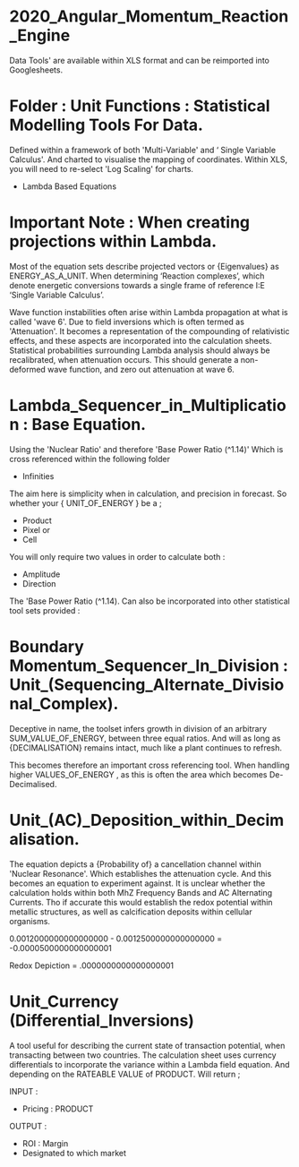 # 2020_Angular_Momentum_Reaction_Engine 

Data Tools' are available within XLS format and can be reimported into Googlesheets. 

# Folder : Unit Functions : Statistical Modelling Tools For Data.

Defined within a framework of both 'Multi-Variable' and ‘ Single Variable Calculus'. 
And charted to visualise the mapping of coordinates. Within XLS, you will need to re-select 'Log Scaling' for charts. 

* Lambda Based Equations

# Important Note : When creating projections within Lambda.

Most of the equation sets describe projected vectors or {Eigenvalues} as ENERGY_AS_A_UNIT. When determining ‘Reaction complexes’, which denote energetic conversions towards a single frame of reference I:E ‘Single Variable Calculus’.

Wave function instabilities often arise within Lambda propagation at what is called 'wave 6'. Due to field inversions which is often termed as 'Attenuation'.  It becomes a representation of the compounding of relativistic effects, and these aspects are incorporated into the calculation sheets. Statistical probabilities surrounding Lambda analysis should always be recalibrated, when attenuation occurs. This should generate a non-deformed wave function, and zero out attenuation at wave 6.


# Lambda_Sequencer_in_Multiplication : Base Equation.

Using the 'Nuclear Ratio' and therefore 'Base Power Ratio (^1.14)' 
Which is cross referenced within the following folder 

* Infinities 

The aim here is simplicity when in calculation, and precision in forecast. 
So whether your { UNIT_OF_ENERGY } be a ;

* Product
* Pixel or
* Cell

You will only require two values in order to calculate both :

* Amplitude
* Direction 

The 'Base Power Ratio (^1.14). Can also be incorporated into other statistical tool sets provided :


# Boundary Momentum_Sequencer_In_Division : Unit_(Sequencing_Alternate_Divisional_Complex).

Deceptive in name, the toolset infers growth in division of an arbitrary SUM_VALUE_OF_ENERGY, 
between three equal ratios. And will as long as {DECIMALISATION} remains intact, much like a plant continues to refresh. 

This becomes therefore an important cross referencing tool. 
When handling higher VALUES_OF_ENERGY , as this is often the area which becomes De-Decimalised.

# Unit_(AC)_Deposition_within_Decimalisation.

The equation depicts a {Probability of} a cancellation channel within 'Nuclear Resonance'. Which establishes the attenuation cycle. And this becomes an equation to experiment against. It is unclear whether the calculation holds within both MhZ Frequency Bands and AC Alternating Currents. Tho if accurate this would establish the redox potential within metallic structures, as well as calcification deposits within cellular organisms. 

0.0012000000000000000 - 0.0012500000000000000 = -0.0000500000000000001

Redox Depiction = .0000000000000000001

# Unit_Currency (Differential_Inversions)

A tool useful for describing the current state of transaction potential, when transacting between two countries. The calculation sheet uses currency differentials to incorporate the variance within a Lambda field equation. And depending on the RATEABLE VALUE of PRODUCT. Will return ;

INPUT : 

* Pricing : PRODUCT

OUTPUT : 

* ROI : Margin 
* Designated to which market
